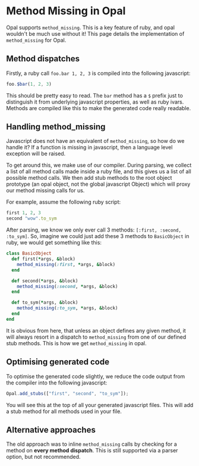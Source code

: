 # Method Missing in Opal

Opal supports `method_missing`. This is a key feature of ruby, and opal wouldn't be much use without it! This page details the implementation of `method_missing` for Opal.

## Method dispatches

Firstly, a ruby call `foo.bar 1, 2, 3` is compiled into the following javascript:

```javascript
foo.$bar(1, 2, 3)
```

This should be pretty easy to read. The `bar` method has a `$` prefix just to distinguish it from underlying javascript properties, as well as ruby ivars. Methods are compiled like this to make the generated code really readable.

## Handling method_missing

Javascript does not have an equivalent of `method_missing`, so how do we handle it? If a function is missing in javascript, then a language level exception will be raised.

To get around this, we make use of our compiler. During parsing, we collect a list of all method calls made inside a ruby file, and this gives us a list of all possible method calls. We then add stub methods to the root object prototype (an opal object, not the global javascript Object) which will proxy our method missing calls for us.

For example, assume the following ruby script:

```ruby
first 1, 2, 3
second "wow".to_sym
```

After parsing, we know we only ever call 3 methods: `[:first, :second, :to_sym]`. So, imagine we could just add these 3 methods to `BasicObject` in ruby, we would get something like this:

```ruby
class BasicObject
  def first(*args, &block)
    method_missing(:first, *args, &block)
  end

  def second(*args, &block)
    method_missing(:second, *args, &block)
  end

  def to_sym(*args, &block)
    method_missing(:to_sym, *args, &block)
  end
end
```

It is obvious from here, that unless an object defines any given method, it will always resort in a dispatch to `method_missing` from one of our defined stub methods. This is how we get `method_missing` in opal.

## Optimising generated code

To optimise the generated code slightly, we reduce the code output from the compiler into the following javascript:

```javascript
Opal.add_stubs(["first", "second", "to_sym"]);
```

You will see this at the top of all your generated javascript files. This will add a stub method for all methods used in your file.

## Alternative approaches

The old approach was to inline `method_missing` calls by checking for a method on **every method dispatch**. This is still supported via a parser option, but not recommended.
